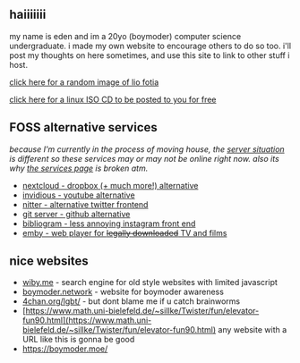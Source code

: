 ## haiiiiiii
my name is eden and im a 20yo (boymoder) computer science undergraduate. i made my own website to encourage others to do so too.
i'll post my thoughts on here sometimes, and use this site to link to other stuff i host.

[click here for a random image of lio fotia](https://eda.gay/random?tags=lio_fotia)

[click here for a linux ISO CD to be posted to you for free](https://eda.gay/isocd)

## FOSS alternative services

*because I'm currently in the process of moving house, the [server situation](https://eda.gay/thought?id=17) is different so these services may or may not be online right now. also  its why [the services page](https://eda.gay/services) is broken atm.*


- [nextcloud - dropbox (+ much more!) alternative](https://nc.eda.gay)
- [invidious - youtube alternative](https://invidious.eda.gay)
- [nitter - alternative twitter frontend](https://nitter.eda.gay)
- [git server - github alternative](https://git.eda.gay/)
- [bibliogram - less annoying instagram front end](https://bibliogram.eda.gay/applysettings/c8009ec7533d542a90bb1d41563435c1)
- [emby - web player for ~~legally downloaded~~ TV and films](https://emby.eda.gay)

## nice websites
- [wiby.me](http://wiby.me/) - search engine for old style websites with limited javascript
- [boymoder.network](https://boymoder.network/) - website for boymoder awareness
- [4chan.org/lgbt/](https://boards.4channel.org/lgbt/) - but dont blame me if u catch brainworms
- [https://www.math.uni-bielefeld.de/~sillke/Twister/fun/elevator-fun90.html](https://www.math.uni-bielefeld.de/~sillke/Twister/fun/elevator-fun90.html) any website with a URL like this is gonna be good
- https://boymoder.moe/
